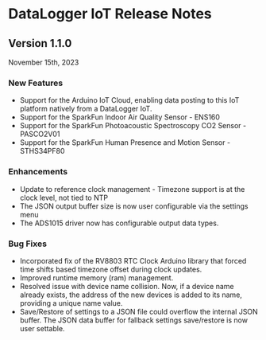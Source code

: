 
# DataLogger IoT Release Notes

## Version 1.1.0

November 15th, 2023

### New Features

* Support for the Arduino IoT Cloud, enabling data posting to this IoT platform natively from a DataLogger IoT.
* Support for the SparkFun Indoor Air Quality Sensor - ENS160
* Support for the SparkFun Photoacoustic Spectroscopy CO2 Sensor - PASCO2V01
* Support for the SparkFun Human Presence and Motion Sensor - STHS34PF80

### Enhancements

* Update to reference clock management - Timezone support is at the clock level, not tied to NTP
* The JSON output buffer size is now user configurable via the settings menu
* The ADS1015 driver now has configurable output data types.

### Bug Fixes

* Incorporated fix of the RV8803 RTC Clock Arduino library that forced time shifts based timezone offset during clock updates.
* Improved runtime memory (ram) management.
* Resolved issue with device name collision. Now, if a device name already exists, the address of the new devices is added to its name, providing a unique name value.
* Save/Restore of settings to a JSON file could overflow the internal JSON buffer. The JSON data buffer for fallback settings save/restore is now user settable.
